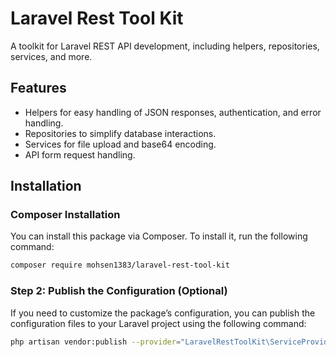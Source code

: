 # Laravel Rest Tool Kit

A toolkit for Laravel REST API development, including helpers, repositories, services, and more.

## Features

- Helpers for easy handling of JSON responses, authentication, and error handling.
- Repositories to simplify database interactions.
- Services for file upload and base64 encoding.
- API form request handling.

## Installation

### Composer Installation

You can install this package via Composer. To install it, run the following command:

```bash
composer require mohsen1383/laravel-rest-tool-kit
```
 ### Step 2: Publish the Configuration (Optional)

If you need to customize the package’s configuration, you can publish the configuration files to your Laravel project using the following command:

```bash
php artisan vendor:publish --provider="LaravelRestToolKit\ServiceProvider"
```  


